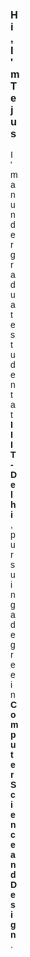 <div style="text-align: right; font-family: Arial, sans-serif; margin-left: 100%;">

  <img 
  src="http://upload.wikimedia.org/wikipedia/commons/0/06/Green_character_pixel_art.png" 
  alt="PicNotFound" 
  style="width: 50%; height: auto; border-radius: 20px;" 
  />

  <h3>Hi, I'm Tejus</h3>
  <p>
    I'm an undergraduate student at <strong>IIIT-Delhi</strong>, pursuing a degree in <br/><strong>Computer Science and Design</strong>.
  </p>
  <br />
  
</div>
